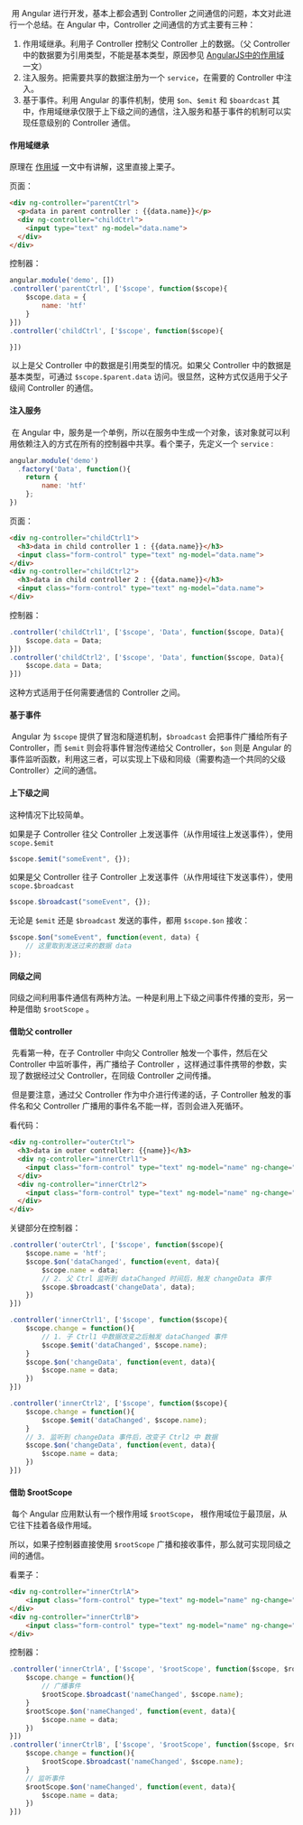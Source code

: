 ​	用 Angular 进行开发，基本上都会遇到 Controller 之间通信的问题，本文对此进行一个总结。在 Angular 中，Controller 之间通信的方式主要有三种：
1. 作用域继承。利用子 Controller 控制父 Controller 上的数据。（父 Controller 中的数据要为引用类型，不能是基本类型，原因参见 [AngularJS中的作用域](http://huangtengfei.com/2015/09/scope-in-angularjs/) 一文）
2. 注入服务。把需要共享的数据注册为一个 `service`，在需要的 Controller 中注入。
3. 基于事件。利用 Angular 的事件机制，使用 `$on`、`$emit` 和 `$boardcast`
其中，作用域继承仅限于上下级之间的通信，注入服务和基于事件的机制可以实现任意级别的 Controller 通信。

#### 作用域继承

原理在 [作用域](http://huangtengfei.com/2015/09/scope-in-angularjs/) 一文中有讲解，这里直接上栗子。

页面：

```html
<div ng-controller="parentCtrl">
  <p>data in parent controller : {{data.name}}</p>
  <div ng-controller="childCtrl">
    <input type="text" ng-model="data.name">
  </div>
</div>
```

控制器：

```javascript
angular.module('demo', [])
.controller('parentCtrl', ['$scope', function($scope){
    $scope.data = {
        name: 'htf'
    }
}])
.controller('childCtrl', ['$scope', function($scope){

}])
```

​	以上是父 Controller 中的数据是引用类型的情况。如果父 Controller 中的数据是基本类型，可通过 `$scope.$parent.data` 访问。很显然，这种方式仅适用于父子级间 Controller 的通信。

#### 注入服务

​	在 Angular 中，服务是一个单例，所以在服务中生成一个对象，该对象就可以利用依赖注入的方式在所有的控制器中共享。看个栗子，先定义一个 `service` :

```javascript
angular.module('demo')
  .factory('Data', function(){
    return {
        name: 'htf'
    };
})
```

页面：

```html
<div ng-controller="childCtrl1">
  <h3>data in child controller 1 : {{data.name}}</h3>
  <input class="form-control" type="text" ng-model="data.name">
</div>
<div ng-controller="childCtrl2">
  <h3>data in child controller 2 : {{data.name}}</h3>
  <input class="form-control" type="text" ng-model="data.name">
</div>
```

控制器：

```javascript
.controller('childCtrl1', ['$scope', 'Data', function($scope, Data){
    $scope.data = Data;
}])
.controller('childCtrl2', ['$scope', 'Data', function($scope, Data){
    $scope.data = Data;
}])
```

这种方式适用于任何需要通信的 Controller 之间。

#### 基于事件

​	Angular 为 `$scope` 提供了冒泡和隧道机制，`$broadcast` 会把事件广播给所有子 Controller，而 `$emit` 则会将事件冒泡传递给父 Controller，`$on` 则是 Angular 的事件监听函数，利用这三者，可以实现上下级和同级（需要构造一个共同的父级 Controller）之间的通信。

#### 上下级之间

这种情况下比较简单。

如果是子 Controller 往父 Controller 上发送事件（从作用域往上发送事件），使用 `scope.$emit`

```javascript
$scope.$emit("someEvent", {});
```

如果是父 Controller 往子 Controller 上发送事件（从作用域往下发送事件），使用 `scope.$broadcast`

```javascript
$scope.$broadcast("someEvent", {});
```

无论是 `$emit` 还是 `$broadcast` 发送的事件，都用 `$scope.$on` 接收：

```javascript
$scope.$on("someEvent", function(event, data) {
    // 这里取到发送过来的数据 data
});
```

#### 同级之间

​	同级之间利用事件通信有两种方法。一种是利用上下级之间事件传播的变形，另一种是借助 `$rootScope` 。

#### 借助父 controller

​	先看第一种，在子 Controller 中向父 Controller 触发一个事件，然后在父 Controller 中监听事件，再广播给子 Controller ，这样通过事件携带的参数，实现了数据经过父 Controller，在同级 Controller 之间传播。

​	但是要注意，通过父 Controller 作为中介进行传递的话，子 Controller 触发的事件名和父 Controller 广播用的事件名不能一样，否则会进入死循环。

看代码：

```html
<div ng-controller="outerCtrl">
  <h3>data in outer controller: {{name}}</h3>
  <div ng-controller="innerCtrl1">
    <input class="form-control" type="text" ng-model="name" ng-change="change()">
  </div>
  <div ng-controller="innerCtrl2">
    <input class="form-control" type="text" ng-model="name" ng-change="change()">
  </div>
</div>
```

关键部分在控制器：

```javascript
.controller('outerCtrl', ['$scope', function($scope){
    $scope.name = 'htf';
    $scope.$on('dataChanged', function(event, data){
        $scope.name = data;
        // 2. 父 Ctrl 监听到 dataChanged 时间后，触发 changeData 事件
        $scope.$broadcast('changeData', data);
    })
}])

.controller('innerCtrl1', ['$scope', function($scope){
    $scope.change = function(){
        // 1. 子 Ctrl1 中数据改变之后触发 dataChanged 事件
        $scope.$emit('dataChanged', $scope.name);
    }
    $scope.$on('changeData', function(event, data){
        $scope.name = data;
    })
}])

.controller('innerCtrl2', ['$scope', function($scope){
    $scope.change = function(){
        $scope.$emit('dataChanged', $scope.name);
    }
    // 3. 监听到 changeData 事件后，改变子 Ctrl2 中 数据
    $scope.$on('changeData', function(event, data){
        $scope.name = data;
    })
}])
```

#### 借助 $rootScope

​	每个 Angular 应用默认有一个根作用域 `$rootScope`， 根作用域位于最顶层，从它往下挂着各级作用域。

所以，如果子控制器直接使用 `$rootScope` 广播和接收事件，那么就可实现同级之间的通信。

看栗子：

```html
<div ng-controller="innerCtrlA">
    <input class="form-control" type="text" ng-model="name" ng-change="change()">
</div>
<div ng-controller="innerCtrlB">
    <input class="form-control" type="text" ng-model="name" ng-change="change()">
</div>
```

控制器：

```javascript
.controller('innerCtrlA', ['$scope', '$rootScope', function($scope, $rootScope){
    $scope.change = function(){
        // 广播事件
        $rootScope.$broadcast('nameChanged', $scope.name);
    }
    $rootScope.$on('nameChanged', function(event, data){
        $scope.name = data;
    })
}])
.controller('innerCtrlB', ['$scope', '$rootScope', function($scope, $rootScope){
    $scope.change = function(){
        $rootScope.$broadcast('nameChanged', $scope.name);
    }
    // 监听事件
    $rootScope.$on('nameChanged', function(event, data){
        $scope.name = data;
    })
}])
```